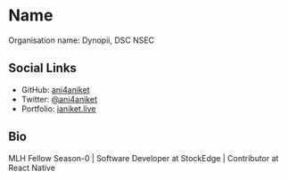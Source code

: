 # Name
Organisation name: Dynopii, DSC NSEC

## Social Links
- GitHub: [ani4aniket](https://github.com/ani4aniket)
- Twitter: [@ani4aniket](https://twitter.com/ani4aniket)
- Portfolio: [ianiket.live](https://ianiket.live)

## Bio

MLH Fellow Season-0 | Software Developer at StockEdge | Contributor at React Native

